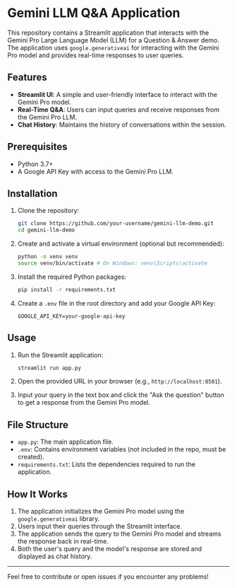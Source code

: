 # Gemini LLM Q&A Application

This repository contains a Streamlit application that interacts with the Gemini Pro Large Language Model (LLM) for a Question & Answer demo. The application uses `google.generativeai` for interacting with the Gemini Pro model and provides real-time responses to user queries.

## Features

- **Streamlit UI**: A simple and user-friendly interface to interact with the Gemini Pro model.
- **Real-Time Q&A**: Users can input queries and receive responses from the Gemini Pro LLM.
- **Chat History**: Maintains the history of conversations within the session.

## Prerequisites

- Python 3.7+
- A Google API Key with access to the Gemini Pro LLM.

## Installation

1. Clone the repository:

   ```bash
   git clone https://github.com/your-username/gemini-llm-demo.git
   cd gemini-llm-demo
   ```

2. Create and activate a virtual environment (optional but recommended):

   ```bash
   python -m venv venv
   source venv/bin/activate # On Windows: venv\Scripts\activate
   ```

3. Install the required Python packages:

   ```bash
   pip install -r requirements.txt
   ```

4. Create a `.env` file in the root directory and add your Google API Key:

   ```env
   GOOGLE_API_KEY=your-google-api-key
   ```

## Usage

1. Run the Streamlit application:

   ```bash
   streamlit run app.py
   ```

2. Open the provided URL in your browser (e.g., `http://localhost:8501`).

3. Input your query in the text box and click the "Ask the question" button to get a response from the Gemini Pro model.

## File Structure

- `app.py`: The main application file.
- `.env`: Contains environment variables (not included in the repo, must be created).
- `requirements.txt`: Lists the dependencies required to run the application.

## How It Works

1. The application initializes the Gemini Pro model using the `google.generativeai` library.
2. Users input their queries through the Streamlit interface.
3. The application sends the query to the Gemini Pro model and streams the response back in real-time.
4. Both the user's query and the model's response are stored and displayed as chat history.


---

Feel free to contribute or open issues if you encounter any problems!
